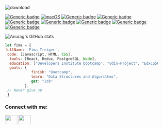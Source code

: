 ![download](https://user-images.githubusercontent.com/90326893/148385914-b0913753-eb87-4e79-9ad6-d4f89d552173.png)

[![Generic badge](https://img.shields.io/badge/FullStack-Developer-red.svg)](https://shields.io/) [![macOS](https://svgshare.com/i/ZjP.svg)](https://svgshare.com/i/ZjP.svg) [![Generic badge](https://img.shields.io/badge/code-HTML-red.svg)](https://shields.io/) [![Generic badge](https://img.shields.io/badge/code-CSS-blue.svg)](https://shields.io/) [![Generic badge](https://img.shields.io/badge/code-Javascript-yellow.svg)](https://shields.io/) [![Generic badge](https://img.shields.io/badge/tools-React-aqua.svg)](https://shields.io/) [![Generic badge](https://img.shields.io/badge/tools-Redux-purple.svg)](https://shields.io/) [![Generic badge](https://img.shields.io/badge/tools-PostgreSQL-blue.svg)](https://shields.io/) [![Generic badge](https://img.shields.io/badge/tools-Node.js-green.svg)](https://shields.io/)

![Anurag's GitHub stats](https://github-readme-stats.vercel.app/api?username=TrixieI&show_icons=true&theme=tokyonight)

```javascript
let fima = {
fullName: `Fima Treiger`,
 code: [Javascript, HTML, CSS],
  tools: [React, Redux, PostgreSQL, Node],
  education: ["Developers Institute bootcamp", "Odin-Project", "EdxCS50"],
  goals: {
            finish: "Bootcamp",
            learn: "Data Structures and Algorithms",
            get: "Job"
         },
 // Never give up
 }
```

<h3 align="left">Connect with me:</h3>
<p align="left">
<a href="https://twitter.com/FimaTreiger" target="blank"><img align="center" src="https://cdn.jsdelivr.net/npm/simple-icons@3.0.1/icons/twitter.svg" alt="" height="30" width="40" /></a>
<a href="https://www.linkedin.com/in/fima-treiger-708853227/" target="blank"><img align="center" src="https://cdn.jsdelivr.net/npm/simple-icons@3.0.1/icons/linkedin.svg" alt="" height="30" width="40" /></a>
</p>
